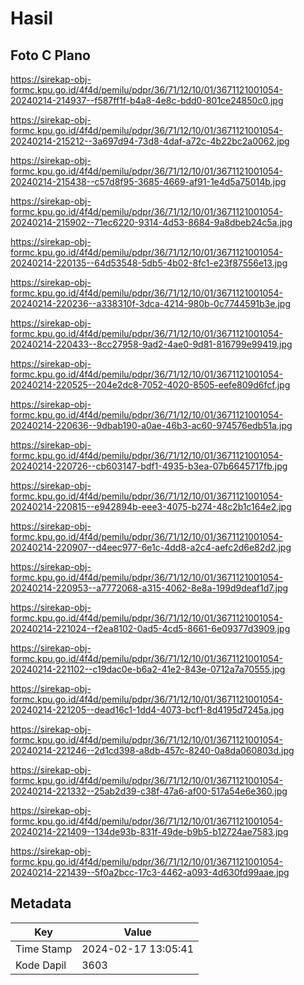 # Hasil

## Foto C Plano

https://sirekap-obj-formc.kpu.go.id/4f4d/pemilu/pdpr/36/71/12/10/01/3671121001054-20240214-214937--f587ff1f-b4a8-4e8c-bdd0-801ce24850c0.jpg

https://sirekap-obj-formc.kpu.go.id/4f4d/pemilu/pdpr/36/71/12/10/01/3671121001054-20240214-215212--3a697d94-73d8-4daf-a72c-4b22bc2a0062.jpg

https://sirekap-obj-formc.kpu.go.id/4f4d/pemilu/pdpr/36/71/12/10/01/3671121001054-20240214-215438--c57d8f95-3685-4669-af91-1e4d5a75014b.jpg

https://sirekap-obj-formc.kpu.go.id/4f4d/pemilu/pdpr/36/71/12/10/01/3671121001054-20240214-215902--71ec6220-9314-4d53-8684-9a8dbeb24c5a.jpg

https://sirekap-obj-formc.kpu.go.id/4f4d/pemilu/pdpr/36/71/12/10/01/3671121001054-20240214-220135--64d53548-5db5-4b02-8fc1-e23f87556e13.jpg

https://sirekap-obj-formc.kpu.go.id/4f4d/pemilu/pdpr/36/71/12/10/01/3671121001054-20240214-220236--a338310f-3dca-4214-980b-0c7744591b3e.jpg

https://sirekap-obj-formc.kpu.go.id/4f4d/pemilu/pdpr/36/71/12/10/01/3671121001054-20240214-220433--8cc27958-9ad2-4ae0-9d81-816799e99419.jpg

https://sirekap-obj-formc.kpu.go.id/4f4d/pemilu/pdpr/36/71/12/10/01/3671121001054-20240214-220525--204e2dc8-7052-4020-8505-eefe809d6fcf.jpg

https://sirekap-obj-formc.kpu.go.id/4f4d/pemilu/pdpr/36/71/12/10/01/3671121001054-20240214-220636--9dbab190-a0ae-46b3-ac60-974576edb51a.jpg

https://sirekap-obj-formc.kpu.go.id/4f4d/pemilu/pdpr/36/71/12/10/01/3671121001054-20240214-220726--cb603147-bdf1-4935-b3ea-07b6645717fb.jpg

https://sirekap-obj-formc.kpu.go.id/4f4d/pemilu/pdpr/36/71/12/10/01/3671121001054-20240214-220815--e942894b-eee3-4075-b274-48c2b1c164e2.jpg

https://sirekap-obj-formc.kpu.go.id/4f4d/pemilu/pdpr/36/71/12/10/01/3671121001054-20240214-220907--d4eec977-6e1c-4dd8-a2c4-aefc2d6e82d2.jpg

https://sirekap-obj-formc.kpu.go.id/4f4d/pemilu/pdpr/36/71/12/10/01/3671121001054-20240214-220953--a7772068-a315-4062-8e8a-199d9deaf1d7.jpg

https://sirekap-obj-formc.kpu.go.id/4f4d/pemilu/pdpr/36/71/12/10/01/3671121001054-20240214-221024--f2ea8102-0ad5-4cd5-8661-6e09377d3909.jpg

https://sirekap-obj-formc.kpu.go.id/4f4d/pemilu/pdpr/36/71/12/10/01/3671121001054-20240214-221102--c19dac0e-b6a2-41e2-843e-0712a7a70555.jpg

https://sirekap-obj-formc.kpu.go.id/4f4d/pemilu/pdpr/36/71/12/10/01/3671121001054-20240214-221205--dead16c1-1dd4-4073-bcf1-8d4195d7245a.jpg

https://sirekap-obj-formc.kpu.go.id/4f4d/pemilu/pdpr/36/71/12/10/01/3671121001054-20240214-221246--2d1cd398-a8db-457c-8240-0a8da060803d.jpg

https://sirekap-obj-formc.kpu.go.id/4f4d/pemilu/pdpr/36/71/12/10/01/3671121001054-20240214-221332--25ab2d39-c38f-47a6-af00-517a54e6e360.jpg

https://sirekap-obj-formc.kpu.go.id/4f4d/pemilu/pdpr/36/71/12/10/01/3671121001054-20240214-221409--134de93b-831f-49de-b9b5-b12724ae7583.jpg

https://sirekap-obj-formc.kpu.go.id/4f4d/pemilu/pdpr/36/71/12/10/01/3671121001054-20240214-221439--5f0a2bcc-17c3-4462-a093-4d630fd99aae.jpg


## Metadata

| Key        | Value               |
| ---------- | ------------------- |
| Time Stamp | 2024-02-17 13:05:41 |
| Kode Dapil | 3603                |



